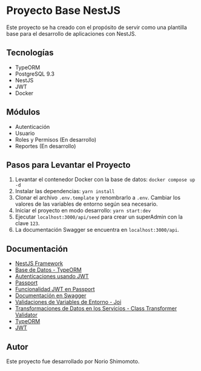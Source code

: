 # Proyecto Base NestJS

Este proyecto se ha creado con el propósito de servir como una plantilla base para el desarrollo de aplicaciones con NestJS.

## Tecnologías

- TypeORM
- PostgreSQL 9.3
- NestJS
- JWT
- Docker

## Módulos

- Autenticación
- Usuario
- Roles y Permisos (En desarrollo)
- Reportes (En desarrollo)

## Pasos para Levantar el Proyecto

1. Levantar el contenedor Docker con la base de datos: `docker compose up -d`
2. Instalar las dependencias: `yarn install`
3. Clonar el archivo `.env.template` y renombrarlo a `.env`. Cambiar los valores de las variables de entorno según sea necesario.
4. Iniciar el proyecto en modo desarrollo: `yarn start:dev`
5. Ejecutar `localhost:3000/api/seed` para crear un superAdmin con la clave `123`.
6. La documentación Swagger se encuentra en `localhost:3000/api`.



## Documentación

- [NestJS Framework](https://docs.nestjs.com/)
- [Base de Datos - TypeORM](https://docs.nestjs.com/techniques/database)
- [Autenticaciones usando JWT](https://docs.nestjs.com/security/authentication)
- [Passport](https://docs.nestjs.com/recipes/passport)
- [Funcionalidad JWT en Passport](https://docs.nestjs.com/recipes/passport#jwt-functionality)
- [Documentación en Swagger](https://docs.nestjs.com/openapi/introduction)
- [Validaciones de Variables de Entorno - Joi](https://www.npmjs.com/package/joi)
- [Transformaciones de Datos en los Servicios - Class Transformer Validator](https://www.npmjs.com/package/class-transformer-validator)
- [TypeORM](https://typeorm.io/)
- [JWT](https://jwt.io/)


## Autor
Este proyecto fue desarrollado por Norio Shimomoto.